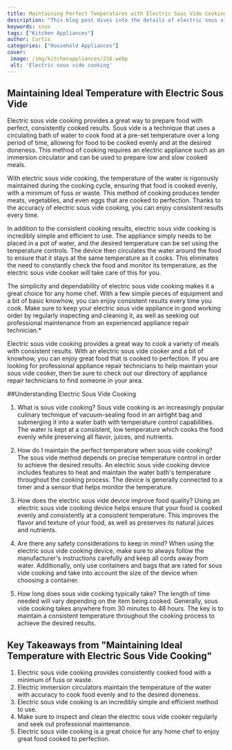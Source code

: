 ```yaml
---
title: Maintaining Perfect Temperatures with Electric Sous Vide Cooking
description: "This blog post dives into the details of electric sous vide cooking and how maintaining the perfect temperatures when cooking with this method can help you serve up perfect dishes every time Learn how to make the most of this cooking trend"
keywords: sous
tags: ["Kitchen Appliances"]
author: Curtis
categories: ["Household Appliances"]
cover: 
 image: /img/kitchenappliances/216.webp
 alt: 'Electric sous vide cooking'
---
```

## Maintaining Ideal Temperature with Electric Sous Vide

Electric sous vide cooking provides a great way to prepare food with perfect, consistently cooked results. Sous vide is a technique that uses a circulating bath of water to cook food at a pre-set temperature over a long period of time, allowing for food to be cooked evenly and at the desired doneness. This method of cooking requires an electric appliance such as an immersion circulator and can be used to prepare low and slow cooked meals.

 With electric sous vide cooking, the temperature of the water is rigorously maintained during the cooking cycle, ensuring that food is cooked evenly, with a minimum of fuss or waste. This method of cooking produces tender meats, vegetables, and even eggs that are cooked to perfection. Thanks to the accuracy of electric sous vide cooking, you can enjoy consistent results every time.

In addition to the consistent cooking results, electric sous vide cooking is incredibly simple and efficient to use. The appliance simply needs to be placed in a pot of water, and the desired temperature can be set using the temperature controls. The device then circulates the water around the food to ensure that it stays at the same temperature as it cooks. This eliminates the need to constantly check the food and monitor its temperature, as the electric sous vide cooker will take care of this for you.

The simplicity and dependability of electric sous vide cooking makes it a great choice for any home chef. With a few simple pieces of equipment and a bit of basic knowhow, you can enjoy consistent results every time you cook. Make sure to keep your electric sous vide appliance in good working order by regularly inspecting and cleaning it, as well as seeking out professional maintenance from an experienced appliance repair technician.*

Electric sous vide cooking provides a great way to cook a variety of meals with consistent results. With an electric sous vide cooker and a bit of knowhow, you can enjoy great food that is cooked to perfection. If you are looking for professional appliance repair technicians to help maintain your sous vide cooker, then be sure to check out our directory of appliance repair technicians to find someone in your area.

##Understanding Electric Sous Vide Cooking

1. What is sous vide cooking? 
Sous vide cooking is an increasingly popular culinary technique of vacuum-sealing food in an airtight bag and submerging it into a water bath with temperature control capabilities. The water is kept at a consistent, low temperature which cooks the food evenly while preserving all flavor, juices, and nutrients. 

2. How do I maintain the perfect temperature when sous vide cooking?
The sous vide method depends on precise temperature control in order to achieve the desired results. An electric sous vide cooking device includes features to heat and maintain the water bath's temperature throughout the cooking process. The device is generally connected to a timer and a sensor that helps monitor the temperature. 

3. How does the electric sous vide device improve food quality?
Using an electric sous vide cooking device helps ensure that your food is cooked evenly and consistently at a consistent temperature. This improves the flavor and texture of your food, as well as preserves its natural juices and nutrients.

4. Are there any safety considerations to keep in mind?
When using the electric sous vide cooking device, make sure to always follow the manufacturer's instructions carefully and keep all cords away from water. Additionally, only use containers and bags that are rated for sous vide cooking and take into account the size of the device when choosing a container. 

5. How long does sous vide cooking typically take?
The length of time needed will vary depending on the item being cooked. Generally, sous vide cooking takes anywhere from 30 minutes to 48 hours. The key is to maintain a consistent temperature throughout the cooking process to achieve the desired results.

## Key Takeaways from "Maintaining Ideal Temperature with Electric Sous Vide Cooking"
1. Electric sous vide cooking provides consistently cooked food with a minimum of fuss or waste. 
2. Electric immersion circulators maintain the temperature of the water with accuracy to cook food evenly and to the desired doneness.
3. Electric sous vide cooking is an incredibly simple and efficient method to use.
4. Make sure to inspect and clean the electric sous vide cooker regularly and seek out professional maintenance.
5. Electric sous vide cooking is a great choice for any home chef to enjoy great food cooked to perfection.
